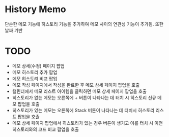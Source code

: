 # History Memo
단순한 메모 기능에 히스토리 기능을 추가하여 메모 사이의 연관성 기능이 추가됨.
또한 날짜 기반

# TODO
- 메모 상세(수정) 페이지 팝업
- 메모 히스토리 추가 팝업
- 메모 히스토리 비교 팝업
- 메모 작성 페이지에서 작성을 완료한 후 메모 상세 페이지 팝업을 호출
- 캘린더에서 메모 리스트 아이템을 클릭하면 메모 상세 페이지 팝업을 호출
- 히스토리가 없는 메모는 오른쪽에 + 버튼이 나타나는 데 터치 시 히스토리 신규 메모 팝업을 호출
- 히스토리가 있는 메모는 오른쪽에 Stack 버튼이 나타나는 데 터치시 히스토리 리스트 팝업을 호출
- 메모 상세 페이지 팝업에서 히스토리가 있는 경우 버튼이 생기고 이를 터치 시 이전 히스토리와의 코드 비교 팝업을 호출